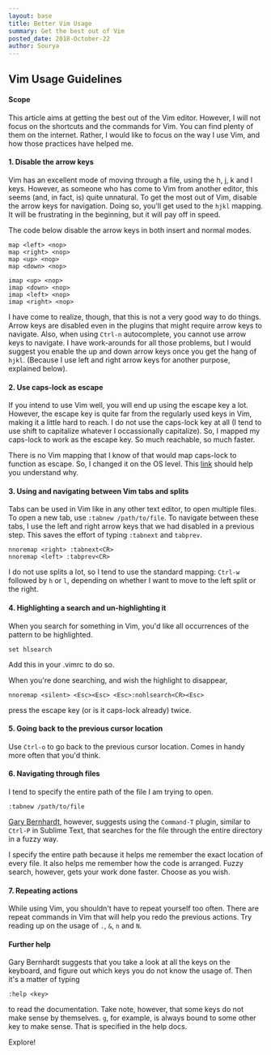 ```yaml
---
layout: base
title: Better Vim Usage
summary: Get the best out of Vim
posted_date: 2018-October-22
author: Sourya
---
```


## Vim Usage Guidelines

#### Scope
This article aims at getting the best out of the Vim editor. However, I will not focus on the shortcuts and the commands for Vim. You can find plenty of them on the internet.
Rather, I would like to focus on the way I use Vim, and how those practices have helped me.


#### 1. Disable the arrow keys

Vim has an excellent mode of moving through a file, using the h, j, k and l keys. However, as someone who has come to Vim from another editor, this seems (and, in fact, is) quite unnatural. To get the most out of Vim, disable the arrow keys for navigation. Doing so, you'll get used to the `hjkl` mapping. It will be frustrating in the beginning, but it will pay off in speed.

The code below disable the arrow keys in both insert and normal modes.
```
map <left> <nop>
map <right> <nop>
map <up> <nop>
map <down> <nop>

imap <up> <nop>
imap <down> <nop>
imap <left> <nop>
imap <right> <nop>
```
I have come to realize, though, that this is not a very good way to do things. Arrow keys are disabled even in the plugins that
might require arrow keys to navigate. Also, when using `Ctrl-n` autocomplete, you cannot use arrow keys to navigate. I
have work-arounds for all those problems, but I would suggest you enable the up and down arrow keys once you get the hang of `hjkl`.
(Because I use left and right arrow keys for another purpose, explained below).

#### 2. Use caps-lock as escape

If you intend to use Vim well, you will end up using the escape key a lot. However, the escape key is quite far from the
regularly used keys in Vim, making it a little hard to reach. I do not use the caps-lock key at all
(I tend to use shift to capitalize whatever I occassionally capitalize). So, I mapped my caps-lock to work as the escape key.
So much reachable, so much faster.

There is no Vim mapping that I know of that would map caps-lock to function as escape. So, I changed it on the OS level.
This [link](https://stackoverflow.com/questions/2176532/how-to-map-caps-lock-key-in-vim) should help you understand why.

#### 3. Using and navigating between Vim tabs and splits

Tabs can be used in Vim like in any other text editor, to open multiple files. To open a new tab, use `:tabnew /path/to/file`.
To navigate between these tabs, I  use the left and right arrow keys that we had disabled in a previous step.
This saves the effort of typing `:tabnext` and `tabprev`.

```
nnoremap <right> :tabnext<CR>
nnoremap <left> :tabprev<CR>
```

I do not use splits a lot, so I tend to use the standard mapping: `Ctrl-w` followed by `h` or `l`, depending on whether I want
to move to the left split or the right.

#### 4. Highlighting a search and un-highlighting it

When you search for something in Vim, you'd like all occurrences of the pattern to be highlighted.

```
set hlsearch
```
Add this in your .vimrc to do so.

When you're done searching, and wish the highlight to disappear,

```
nnoremap <silent> <Esc><Esc> <Esc>:nohlsearch<CR><Esc>
```
press the escape key (or is it caps-lock already) twice.


#### 5. Going back to the previous cursor location

Use `Ctrl-o` to go back to the previous cursor location. Comes in handy more often that you'd think.

#### 6. Navigating through files

I tend to specify the entire path of the file I am trying to open.

```
:tabnew /path/to/file
```
[Gary Bernhardt](https://www.destroyallsoftware.com/), however, suggests using the `Command-T` plugin,
similar to `Ctrl-P` in Sublime Text, that searches for the file through the entire directory in a fuzzy way.

I specify the entire path because it helps me remember the exact location of every file. It also helps me
remember how the code is arranged. Fuzzy search, however, gets your work done faster. Choose as you wish.

#### 7. Repeating actions

While using Vim, you shouldn't have to repeat yourself too often. There are repeat commands in Vim that will help you
redo the previous actions. Try reading up on the usage of `.`, `&`, `n` and `N`.

#### Further help

Gary Bernhardt suggests that you take a look at all the keys on the keyboard, and figure out which keys you do not know
the usage of. Then it's a matter of typing
```
:help <key>
```
to read the documentation. Take note, however, that some keys do not make sense by themselves. `g`, for example, is always
bound to some other key to make sense. That is specified in the help docs.

Explore!
